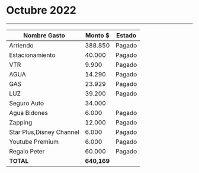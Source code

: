 # Octubre 2022
----

| Nombre Gasto  | Monto $  | Estado |
|---|---|--|
|   Arriendo |  388.850  | Pagado  | 
|   Estacionamiento | 40.000   | Pagado  | 
|   VTR  | 9.900  |  Pagado | 
|   AGUA | 14.290 | Pagado | 
|   GAS | 23.929 | Pagado | 
|   LUZ | 39.200 |  Pagado  |  
|   Seguro Auto | 34.000 |   |    |
|   Agua Bidones | 6.000 |  Pagado  |  
|   Zapping | 12.000 |   Pagado   |
|   Star Plus,Disney Channel | 6.000 |  Pagado | 
|   Youtube Premium | 6.000 | Pagado  |
|   Regalo Peter | 60.000 | Pagado  |
 **TOTAL** |  **640,169** |  